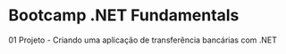 # Bootcamp .NET Fundamentals
 01 Projeto - Criando uma aplicação de transferência bancárias com .NET
